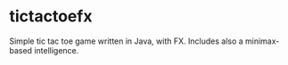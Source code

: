 # tictactoefx
Simple tic tac toe game written in Java, with FX. Includes also a minimax-based intelligence.
